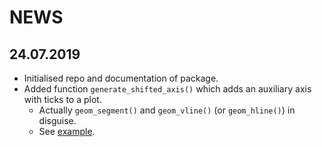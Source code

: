 # NEWS

## 24.07.2019
- Initialised repo and documentation of package.
- Added function `generate_shifted_axis()` which adds an auxiliary axis with ticks to a plot.
  - Actually `geom_segment()` and `geom_vline()` (or `geom_hline()`) in disguise.
  - See [example](https://github.com/einGlasRotwein/ForBioPsy/tree/master/inst/Examples/shifted_axis.R).
